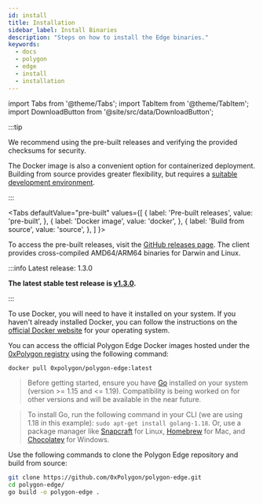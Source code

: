 ```yaml
---
id: install
title: Installation
sidebar_label: Install Binaries
description: "Steps on how to install the Edge binaries."
keywords:
  - docs
  - polygon
  - edge
  - install
  - installation
---
```


import Tabs from '@theme/Tabs';
import TabItem from '@theme/TabItem';
import DownloadButton from '@site/src/data/DownloadButton';

:::tip

We recommend using the pre-built releases and verifying the provided checksums for security.

The Docker image is also a convenient option for containerized deployment. Building from source provides greater flexibility, but requires a [<ins>suitable development environment</ins>](/docs/edge/operate/system.md).

:::

<!-- ===================================================================================================================== -->
<!-- ===================================================================================================================== -->
<!-- ===================================================== GUIDE TABS ==================================================== -->
<!-- ===================================================================================================================== -->
<!-- ===================================================================================================================== -->

<Tabs
defaultValue="pre-built"
values={[
{ label: 'Pre-built releases', value: 'pre-built', },
{ label: 'Docker image', value: 'docker', },
{ label: 'Build from source', value: 'source', },
]
}>

<!-- ===================================================================================================================== -->
<!-- ================================================ PRE-BUILT RELEASE ================================================== -->
<!-- ===================================================================================================================== -->

<TabItem value="pre-built">

To access the pre-built releases, visit the [<ins>GitHub releases page</ins>](https://github.com/0xPolygon/polygon-edge/releases). 
The client provides cross-compiled AMD64/ARM64 binaries for Darwin and Linux.

:::info Latest release: 1.3.0

**The latest stable test release is [<ins>v1.3.0</ins>](https://github.com/0xPolygon/polygon-edge/releases/tag/v1.3.0).**

:::

</TabItem>

<!-- ===================================================================================================================== -->
<!-- ================================================ PRE-BUILT RELEASE ================================================== -->
<!-- ===================================================================================================================== -->

<TabItem value="docker">

To use Docker, you will need to have it installed on your system. If you haven't already installed Docker, you can follow the instructions on the
[<ins>official Docker website</ins>](https://www.docker.com/) for your operating system.

You can access the official Polygon Edge Docker images hosted under the [<ins>0xPolygon registry</ins>](https://hub.docker.com/r/0xpolygon/polygon-edge) using the following command:

  ```bash
  docker pull 0xpolygon/polygon-edge:latest
  ```

</TabItem>

<!-- ===================================================================================================================== -->
<!-- ====================================================== SOURCE ======================================================= -->
<!-- ===================================================================================================================== -->

<TabItem value="source">

> Before getting started, ensure you have [Go](https://go.dev/) installed on your system (version >= 1.15 and <= 1.19).
> Compatibility is being worked on for other versions and will be available in the near future.

> To install Go, run the following command in your CLI (we are using 1.18 in this example): `sudo apt-get install golang-1.18`.
> Or, use a package manager like [<ins>Snapcraft</ins>](https://snapcraft.io/go) for Linux, [<ins>Homebrew</ins>](https://formulae.brew.sh/formula/go) for Mac, and [<ins>Chocolatey</ins>](https://community.chocolatey.org/packages/golang) for Windows.

Use the following commands to clone the Polygon Edge repository and build from source:

  ```bash
  git clone https://github.com/0xPolygon/polygon-edge.git
  cd polygon-edge/
  go build -o polygon-edge .
  ```
</TabItem>
</Tabs>
